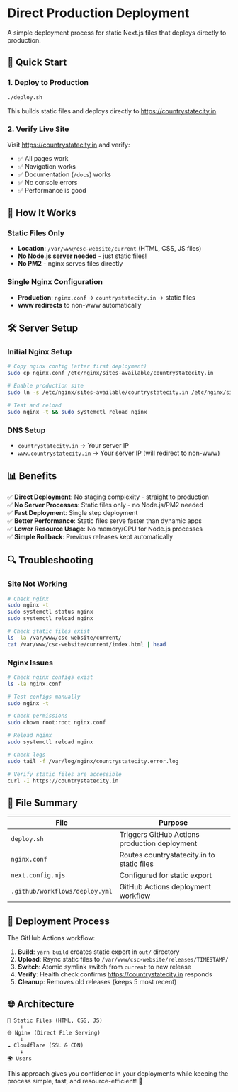 # Direct Production Deployment

A simple deployment process for static Next.js files that deploys directly to production.

## 🚀 Quick Start

### 1. Deploy to Production
```bash
./deploy.sh
```
This builds static files and deploys directly to https://countrystatecity.in

### 2. Verify Live Site
Visit https://countrystatecity.in and verify:
- ✅ All pages work
- ✅ Navigation works  
- ✅ Documentation (`/docs`) works
- ✅ No console errors
- ✅ Performance is good

## 📁 How It Works

### Static Files Only
- **Location**: `/var/www/csc-website/current` (HTML, CSS, JS files)
- **No Node.js server needed** - just static files!
- **No PM2** - nginx serves files directly

### Single Nginx Configuration
- **Production**: `nginx.conf` → `countrystatecity.in` → static files
- **www redirects** to non-www automatically

## 🛠️ Server Setup

### Initial Nginx Setup
```bash
# Copy nginx config (after first deployment)
sudo cp nginx.conf /etc/nginx/sites-available/countrystatecity.in

# Enable production site
sudo ln -s /etc/nginx/sites-available/countrystatecity.in /etc/nginx/sites-enabled/

# Test and reload
sudo nginx -t && sudo systemctl reload nginx
```

### DNS Setup
- `countrystatecity.in` → Your server IP  
- `www.countrystatecity.in` → Your server IP (will redirect to non-www)

## 📊 Benefits

✅ **Direct Deployment**: No staging complexity - straight to production  
✅ **No Server Processes**: Static files only - no Node.js/PM2 needed  
✅ **Fast Deployment**: Single step deployment  
✅ **Better Performance**: Static files serve faster than dynamic apps  
✅ **Lower Resource Usage**: No memory/CPU for Node.js processes  
✅ **Simple Rollback**: Previous releases kept automatically  

## 🔍 Troubleshooting

### Site Not Working
```bash
# Check nginx
sudo nginx -t
sudo systemctl status nginx
sudo systemctl reload nginx

# Check static files exist
ls -la /var/www/csc-website/current/
cat /var/www/csc-website/current/index.html | head
```

### Nginx Issues
```bash
# Check nginx configs exist
ls -la nginx.conf

# Test configs manually
sudo nginx -t

# Check permissions
sudo chown root:root nginx.conf

# Reload nginx
sudo systemctl reload nginx

# Check logs
sudo tail -f /var/log/nginx/countrystatecity.error.log

# Verify static files are accessible
curl -I https://countrystatecity.in
```

## 🎯 File Summary

| File | Purpose |
|------|---------|
| `deploy.sh` | Triggers GitHub Actions production deployment |
| `nginx.conf` | Routes countrystatecity.in to static files |
| `next.config.mjs` | Configured for static export |
| `.github/workflows/deploy.yml` | GitHub Actions deployment workflow |

## 🚀 Deployment Process

The GitHub Actions workflow:

1. **Build**: `yarn build` creates static export in `out/` directory
2. **Upload**: Rsync static files to `/var/www/csc-website/releases/TIMESTAMP/`  
3. **Switch**: Atomic symlink switch from `current` to new release
4. **Verify**: Health check confirms https://countrystatecity.in responds
5. **Cleanup**: Removes old releases (keeps 5 most recent)

## 🌐 Architecture

```
📁 Static Files (HTML, CSS, JS)
    ↓
🌐 Nginx (Direct File Serving)
    ↓  
☁️ Cloudflare (SSL & CDN)
    ↓
🌍 Users
```

This approach gives you confidence in your deployments while keeping the process simple, fast, and resource-efficient! 🎉
